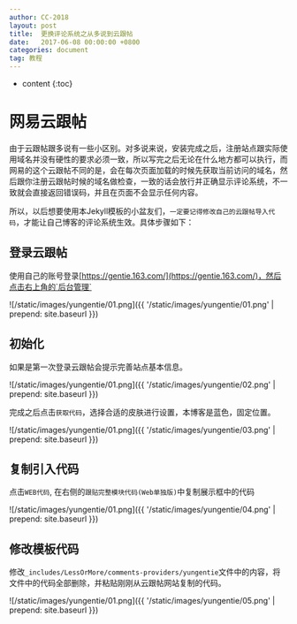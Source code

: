 ```yaml
---
author: CC-2018
layout: post
title:  更换评论系统之从多说到云跟帖
date:   2017-06-08 00:00:00 +0800
categories: document
tag: 教程
---
```


* content
{:toc}


网易云跟帖
====================================

由于云跟帖跟多说有一些小区别。对多说来说，安装完成之后，注册站点跟实际使用域名并没有硬性的要求必须一致，所以写完之后无论在什么地方都可以执行，而网易的这个云跟帖不同的是，会在每次页面加载的时候先获取当前访问的域名，然后跟你注册云跟帖时候的域名做检查，一致的话会放行并正确显示评论系统，不一致就会直接返回错误码，并且在页面不会显示任何内容。

所以，以后想要使用本Jekyll模板的小盆友们，`一定要记得修改自己的云跟帖导入代码`，才能让自己博客的评论系统生效。具体步骤如下：

登录云跟帖
---------------------

使用自己的账号登录[https://gentie.163.com/](https://gentie.163.com/)，然后点击右上角的`后台管理`

![/static/images/yungentie/01.png]({{ '/static/images/yungentie/01.png' | prepend: site.baseurl  }})

初始化
---------------------

如果是第一次登录云跟帖会提示完善站点基本信息。

![/static/images/yungentie/01.png]({{ '/static/images/yungentie/02.png' | prepend: site.baseurl  }})

完成之后点击`获取代码`，选择合适的皮肤进行设置，本博客是蓝色，固定位置。

![/static/images/yungentie/01.png]({{ '/static/images/yungentie/03.png' | prepend: site.baseurl  }})

复制引入代码
---------------------

点击`WEB代码`, 在右侧的`跟贴完整模块代码(Web单独版)`中复制展示框中的代码

![/static/images/yungentie/01.png]({{ '/static/images/yungentie/04.png' | prepend: site.baseurl  }})

修改模板代码
---------------------

修改`_includes/LessOrMore/comments-providers/yungentie`文件中的内容，将文件中的代码全部删除，并粘贴刚刚从云跟帖网站复制的代码。

![/static/images/yungentie/01.png]({{ '/static/images/yungentie/05.png' | prepend: site.baseurl  }})
